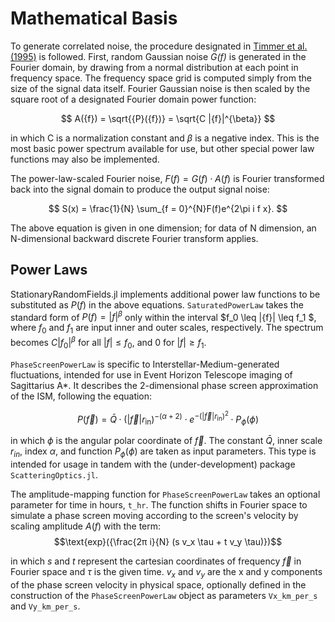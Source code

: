 # Mathematical Basis

To generate correlated noise, the procedure designated in [Timmer et al. (1995)](https://ui.adsabs.harvard.edu/abs/1995A%26A...300..707T/abstract) is followed. First, random Gaussian noise *G(f)* is generated in the Fourier domain, by drawing from a normal distribution at each point in frequency space. The frequency space grid is computed simply from the size of the signal data itself. Fourier Gaussian noise is then scaled by the square root of a designated Fourier domain power function: 

$$ A({f}) = \sqrt{{P}({f})} = \sqrt{C |{f}|^{\beta}} $$

in which C is a normalization constant and $\beta$ is a negative index. This is the most basic power spectrum available for use, but other special power law functions may also be implemented.

The power-law-scaled Fourier noise, ${F}({f}) = {G}({f}) \cdot {A}({f})$ is Fourier transformed back into the signal domain to produce the output signal noise:

$$
    S(x) = \frac{1}{N} \sum_{f = 0}^{N}F(f)e^{2\pi i f x}.
$$

The above equation is given in one dimension; for data of N dimension, an N-dimensional backward discrete Fourier transform applies.


## Power Laws

StationaryRandomFields.jl implements additional power law functions to be substituted as $P(f)$ in the above equations. `SaturatedPowerLaw` takes the standard form of $P(f)=|{f}|^{\beta}$ only within the interval $f_0 \leq |{f}| \leq f_1 $, where $f_0$ and $f_1$ are input inner and outer scales, respectively. The spectrum becomes $C |{f_0}|^{\beta}$ for all $|{f}|\leq f_0$, and $0$ for $|{f}|\geq f_1$.

`PhaseScreenPowerLaw` is specific to Interstellar-Medium-generated fluctuations, intended for use in Event Horizon Telescope imaging of Sagittarius A*. It describes the 2-dimensional phase screen approximation of the ISM, following the equation:

$$ P(\vec{f} ) = \bar{Q} \cdot (|\vec{f}| r_{\text{in}})^{-(\alpha + 2)} \cdot e^{-(|\vec{f}| r_{\text{in}})^2} \cdot P_{\phi}(\phi)$$

in which $\phi$ is the angular polar coordinate of $\vec{f}$. The constant $\bar{Q}$, inner scale $r_{in}$, index $\alpha$, and function $P_{\phi}(\phi)$ are taken as input parameters. This type is intended for usage in tandem with the (under-development) package `ScatteringOptics.jl`.

The amplitude-mapping function for `PhaseScreenPowerLaw` takes an optional parameter for time in hours, `t_hr`. The function shifts in Fourier space to simulate a phase screen moving according to the screen's velocity by scaling amplitude $A(f)$ with the term:
$$\text{exp}({\frac{2π i}{N} (s v_x \tau + t v_y \tau)})$$

in which $s$ and $t$ represent the cartesian coordinates of frequency $\vec{f}$ in Fourier space and $\tau$ is the given time. $v_x$ and $v_y$ are the x and y components of the phase screen velocity in physical space, optionally defined in the construction of the `PhaseScreenPowerLaw` object as parameters `Vx_km_per_s` and `Vy_km_per_s`.
